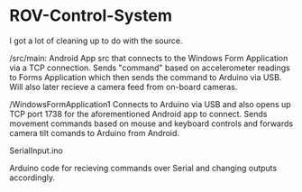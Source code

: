 # ROV-Control-System

I got a lot of cleaning up to do with the source.

/src/main:
Android App src that connects to the Windows Form Application via a TCP connection. Sends "command" based on accelerometer readings to Forms Application which then sends the command to Arduino via USB. Will also later recieve a camera feed from on-board cameras.

/WindowsFormApplication1
Connects to Arduino via USB and also opens up TCP port 1738 for the aforementioned Android app to connect. Sends movement commands based on mouse and keyboard controls and forwards camera tilt comands to Arduino from Android.

SerialInput.ino

Arduino code for recieving commands over Serial and changing outputs accordingly.
